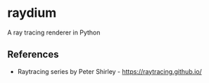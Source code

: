 # raydium

A ray tracing renderer in Python

## References
- Raytracing series by Peter Shirley - https://raytracing.github.io/
